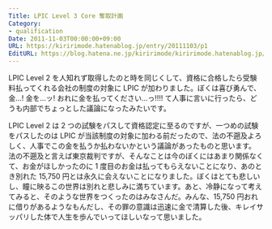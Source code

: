 ```yaml
---
Title: LPIC Level 3 Core 奪取計画
Category:
- qualification
Date: 2011-11-03T00:00:00+09:00
URL: https://kiririmode.hatenablog.jp/entry/20111103/p1
EditURL: https://blog.hatena.ne.jp/kiririmode/kiririmode.hatenablog.jp/atom/entry/8454420450078210811
---
```


LPIC Level 2 を人知れず取得したのと時を同じくして、資格に合格したら受験料払ってくれる会社の制度の対象に LPIC が加わりました。ぼくは喜び勇んで、金…! 金を…ッ! おれに金を払ってください…っ!!!! て人事に言いに行ったら、どうも内部でちょっとした議論になったみたいです。

LPIC Level 2 は 2 つの試験をパスして資格認定に至るのですが、一つめの試験をパスしたのは LPIC が当該制度の対象に加わる前だったので、法の不遡及よろしく、人事でこの金を払うか払わないかという議論があったものと思います。
法の不遡及と言えば東京裁判ですが、そんなことは今のぼくにはあまり関係なくて、お金がほしかったのに 1 度目のお金は払ってもらえないことになり、あのとき別れた 15,750 円とは永久に会えないことになりました。ぼくはとても悲しいし、瞳に映るこの世界は別れと悲しみに満ちています。あと、冷静になって考えてみると、そのような世界をつくったのはみなさんだ。みんな、15,750 円おれに借りがあるようなもんだし、その罪の意識は迅速に金で清算した後、キレイサッパリした体で人生を歩んでいってほしいなって思いました。
